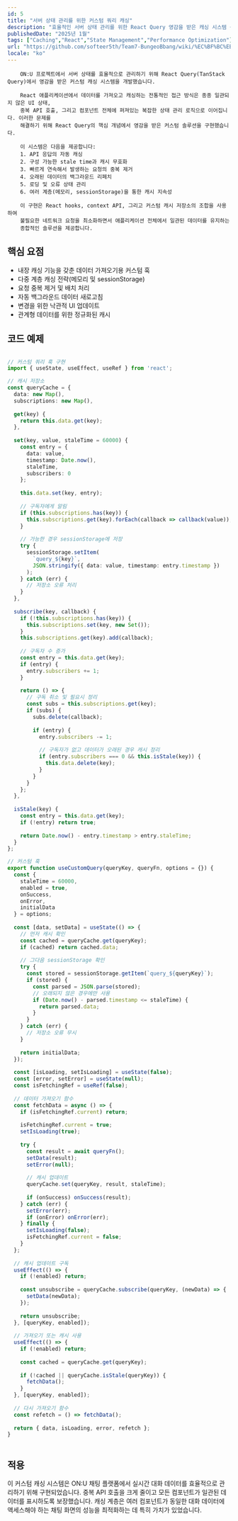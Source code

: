 ```yaml
---
id: 5
title: "서버 상태 관리를 위한 커스텀 쿼리 캐싱"
description: "효율적인 서버 상태 관리를 위한 React Query 영감을 받은 캐싱 시스템 구축"
publishedDate: "2025년 1월"
tags: ["Caching","React","State Management","Performance Optimization"]
url: "https://github.com/softeer5th/Team7-BungeoBbang/wiki/%EC%BF%BC%EB%A6%AC-%EC%BA%90%EC%8B%B1%EC%9D%84-%EC%9D%B4%EC%9A%A9%ED%95%9C-%EC%84%9C%EB%B2%84-%EC%83%81%ED%83%9C%EA%B4%80%EB%A6%AC"
locale: "ko"
---
```



        ON:U 프로젝트에서 서버 상태를 효율적으로 관리하기 위해 React Query(TanStack Query)에서 영감을 받은 커스텀 캐싱 시스템을 개발했습니다.
        
        React 애플리케이션에서 데이터를 가져오고 캐싱하는 전통적인 접근 방식은 종종 일관되지 않은 UI 상태, 
        중복 API 호출, 그리고 컴포넌트 전체에 퍼져있는 복잡한 상태 관리 로직으로 이어집니다. 이러한 문제를 
        해결하기 위해 React Query의 핵심 개념에서 영감을 받은 커스텀 솔루션을 구현했습니다.
        
        이 시스템은 다음을 제공합니다:
        1. API 응답의 자동 캐싱
        2. 구성 가능한 stale time과 캐시 무효화
        3. 빠르게 연속해서 발생하는 요청의 중복 제거
        4. 오래된 데이터의 백그라운드 리페치
        5. 로딩 및 오류 상태 관리
        6. 여러 계층(메모리, sessionStorage)을 통한 캐시 지속성
        
        이 구현은 React hooks, context API, 그리고 커스텀 캐시 저장소의 조합을 사용하여 
        불필요한 네트워크 요청을 최소화하면서 애플리케이션 전체에서 일관된 데이터를 유지하는 
        종합적인 솔루션을 제공합니다.
      

## 핵심 요점

- 내장 캐싱 기능을 갖춘 데이터 가져오기용 커스텀 훅
- 다중 계층 캐싱 전략(메모리 및 sessionStorage)
- 요청 중복 제거 및 배치 처리
- 자동 백그라운드 데이터 새로고침
- 변경을 위한 낙관적 UI 업데이트
- 관계형 데이터를 위한 정규화된 캐시


## 코드 예제

```typescript

// 커스텀 쿼리 훅 구현
import { useState, useEffect, useRef } from 'react';

// 캐시 저장소
const queryCache = {
  data: new Map(),
  subscriptions: new Map(),
  
  get(key) {
    return this.data.get(key);
  },
  
  set(key, value, staleTime = 60000) {
    const entry = {
      data: value,
      timestamp: Date.now(),
      staleTime,
      subscribers: 0
    };
    
    this.data.set(key, entry);
    
    // 구독자에게 알림
    if (this.subscriptions.has(key)) {
      this.subscriptions.get(key).forEach(callback => callback(value));
    }
    
    // 가능한 경우 sessionStorage에 저장
    try {
      sessionStorage.setItem(
        `query_${key}`, 
        JSON.stringify({ data: value, timestamp: entry.timestamp })
      );
    } catch (err) {
      // 저장소 오류 처리
    }
  },
  
  subscribe(key, callback) {
    if (!this.subscriptions.has(key)) {
      this.subscriptions.set(key, new Set());
    }
    this.subscriptions.get(key).add(callback);
    
    // 구독자 수 증가
    const entry = this.data.get(key);
    if (entry) {
      entry.subscribers += 1;
    }
    
    return () => {
      // 구독 취소 및 필요시 정리
      const subs = this.subscriptions.get(key);
      if (subs) {
        subs.delete(callback);
        
        if (entry) {
          entry.subscribers -= 1;
          
          // 구독자가 없고 데이터가 오래된 경우 캐시 정리
          if (entry.subscribers === 0 && this.isStale(key)) {
            this.data.delete(key);
          }
        }
      }
    };
  },
  
  isStale(key) {
    const entry = this.data.get(key);
    if (!entry) return true;
    
    return Date.now() - entry.timestamp > entry.staleTime;
  }
};

// 커스텀 훅
export function useCustomQuery(queryKey, queryFn, options = {}) {
  const {
    staleTime = 60000,
    enabled = true,
    onSuccess,
    onError,
    initialData
  } = options;
  
  const [data, setData] = useState(() => {
    // 먼저 캐시 확인
    const cached = queryCache.get(queryKey);
    if (cached) return cached.data;
    
    // 그다음 sessionStorage 확인
    try {
      const stored = sessionStorage.getItem(`query_${queryKey}`);
      if (stored) {
        const parsed = JSON.parse(stored);
        // 오래되지 않은 경우에만 사용
        if (Date.now() - parsed.timestamp <= staleTime) {
          return parsed.data;
        }
      }
    } catch (err) {
      // 저장소 오류 무시
    }
    
    return initialData;
  });
  
  const [isLoading, setIsLoading] = useState(false);
  const [error, setError] = useState(null);
  const isFetchingRef = useRef(false);
  
  // 데이터 가져오기 함수
  const fetchData = async () => {
    if (isFetchingRef.current) return;
    
    isFetchingRef.current = true;
    setIsLoading(true);
    
    try {
      const result = await queryFn();
      setData(result);
      setError(null);
      
      // 캐시 업데이트
      queryCache.set(queryKey, result, staleTime);
      
      if (onSuccess) onSuccess(result);
    } catch (err) {
      setError(err);
      if (onError) onError(err);
    } finally {
      setIsLoading(false);
      isFetchingRef.current = false;
    }
  };
  
  // 캐시 업데이트 구독
  useEffect(() => {
    if (!enabled) return;
    
    const unsubscribe = queryCache.subscribe(queryKey, (newData) => {
      setData(newData);
    });
    
    return unsubscribe;
  }, [queryKey, enabled]);
  
  // 가져오기 또는 캐시 사용
  useEffect(() => {
    if (!enabled) return;
    
    const cached = queryCache.get(queryKey);
    
    if (!cached || queryCache.isStale(queryKey)) {
      fetchData();
    }
  }, [queryKey, enabled]);
  
  // 다시 가져오기 함수
  const refetch = () => fetchData();
  
  return { data, isLoading, error, refetch };
}
      
```


## 적용

이 커스텀 캐싱 시스템은 ON:U 채팅 플랫폼에서 실시간 대화 데이터를 효율적으로 관리하기 위해 구현되었습니다. 중복 API 호출을 크게 줄이고 모든 컴포넌트가 일관된 데이터를 표시하도록 보장했습니다. 캐싱 계층은 여러 컴포넌트가 동일한 대화 데이터에 액세스해야 하는 채팅 화면의 성능을 최적화하는 데 특히 가치가 있었습니다.

